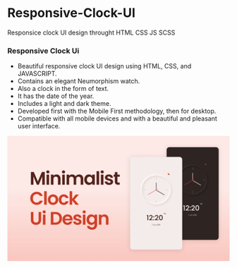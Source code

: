# Responsive-Clock-UI
Responsice clock UI design throught HTML CSS JS SCSS

### Responsive Clock Ui
- Beautiful responsive clock UI design using HTML, CSS, and JAVASCRIPT.
- Contains an elegant Neumorphism watch.
- Also a clock in the form of text.
- It has the date of the year.
- Includes a light and dark theme.
- Developed first with the Mobile First methodology, then for desktop.
- Compatible with all mobile devices and with a beautiful and pleasant user interface.

![Clock ui](/preview.png)
